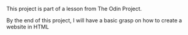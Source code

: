 This project is part of a lesson from The Odin Project. 

By the end of this project, I will have a basic grasp on how to create a website in HTML